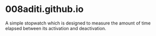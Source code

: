 # 008aditi.github.io
A simple stopwatch which is designed to measure the amount of time elapsed between its activation and deactivation.
